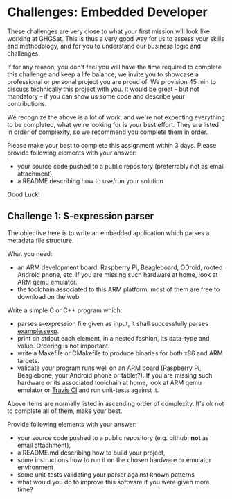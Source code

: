 # Challenges: Embedded Developer

These challenges are very close to what your first mission will look like working at GHGSat. This is thus a very good
way for us to assess your skills and methodology, and for you to understand our business logic and challenges.

If for any reason, you don't feel you will have the time required to complete this challenge and keep a life balance, we 
invite you to showcase a professional or personal project you are proud of. We provision 45 min  to discuss technically 
this project with you. It would be great - but not mandatory - if you can show us some code and describe your 
contributions.

We recognize the above is a lot of work, and we're not expecting everything to be completed, what we're looking for is 
your best effort. They are listed in order of complexity, so we recommend you complete them in order.

Please make your best to complete this assignment within 3 days. Please provide following elements with your answer:

* your source code pushed to a public repository (preferrably not as email attachment),
* a README describing how to use/run your solution

Good Luck!

## Challenge 1: S-expression parser

The objective here is to write an embedded application which parses a metadata file structure.

What you need:
- an ARM development board: Raspberry Pi, Beagleboard, ODroid, rooted Android phone, etc. If you are missing 
such hardware at home, look at ARM qemu emulator.
- the toolchain associated to this ARM platform, most of them are free to download on the web

Write a simple C or C++ program which:

* parses s-expression file given as input, it shall successfully parses [example.sexp](example.sexp).
* print on stdout each element, in a nested fashion, its data-type and value. Ordering is not important.
* write a Makefile or CMakefile to produce binaries for both x86 and ARM targets.
* validate your program runs well on an ARM board (Raspberry Pi, Beaglebone, your Android phone or tablet?). If you are missing 
such hardware or its associated toolchain at home, look at ARM qemu emulator or [Travis CI](https://docs.travis-ci.com/user/multi-cpu-architectures/) and run unit-tests against it.

Above items are normally listed in ascending order of complexity. It's ok not to complete all of them, make your best.

Provide following elements with your answer:
* your source code pushed to a public repository (e.g. github; **not** as email attachment),
* a README.md describing how to build your project,
* some instructions how to run it on the chosen hardware or emulator environment
* some unit-tests validating your parser against known patterns
* what would you do to improve this software if you were given more time?
